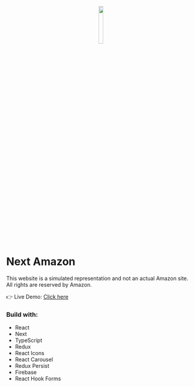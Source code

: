 <div align='center'><img style="width:16%" src='https://github.com/davimgfx/next_amazon/assets/118557337/ed3fe84f-19b9-42ad-ab42-d6c2ca35bda9'/></div>

# Next Amazon 

This website is a simulated representation and not an actual Amazon site. All rights are reserved by Amazon.

👉 Live Demo: [Click here](https://nextamazon-clone.vercel.app/)

### Build with:

- React
- Next
- TypeScript
- Redux
- React Icons
- React Carousel
- Redux Persist
- Firebase
- React Hook Forms

